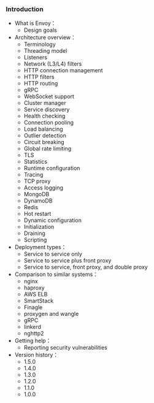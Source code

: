 ### Introduction
- What is Envoy：
	- Design goals
- Architecture overview：
	- Terminology
	- Threading model
	- Listeners
	- Network (L3/L4) filters
	- HTTP connection management
	- HTTP filters
	- HTTP routing
	- gRPC
	- WebSocket support
	- Cluster manager
	- Service discovery
	- Health checking
	- Connection pooling
	- Load balancing
	- Outlier detection
	- Circuit breaking
	- Global rate limiting
	- TLS
	- Statistics
	- Runtime configuration
	- Tracing
	- TCP proxy
	- Access logging
	- MongoDB
	- DynamoDB
	- Redis
	- Hot restart
	- Dynamic configuration
	- Initialization
	- Draining
	- Scripting
- Deployment types：
	- Service to service only
	- Service to service plus front proxy
	- Service to service, front proxy, and double proxy
- Comparison to similar systems：
	- nginx
	- haproxy
	- AWS ELB
	- SmartStack
	- Finagle
	- proxygen and wangle
	- gRPC
	- linkerd
	- nghttp2
- Getting help：
	- Reporting security vulnerabilities
- Version history：
	- 1.5.0
	- 1.4.0
	- 1.3.0
	- 1.2.0
	- 1.1.0
	- 1.0.0
